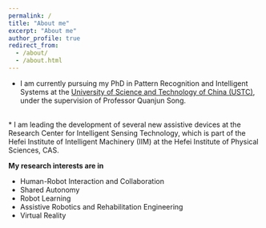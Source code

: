 ```yaml
---
permalink: /
title: "About me"
excerpt: "About me"
author_profile: true
redirect_from: 
  - /about/
  - /about.html
---
```


* I am currently pursuing my PhD in Pattern Recognition and Intelligent Systems at the [University of Science and Technology of China (USTC)](https://www.ustc.edu.cn/), under the supervision of Professor Quanjun Song. 
<br>
* I am leading the development of several new assistive devices at the Research Center for Intelligent Sensing Technology, which is part of the Hefei Institute of Intelligent Machinery (IIM) at the Hefei Institute of Physical Sciences, CAS.

**My research interests are in**

- Human-Robot Interaction and Collaboration
- Shared Autonomy
- Robot Learning
- Assistive Robotics and Rehabilitation Engineering
- Virtual Reality
